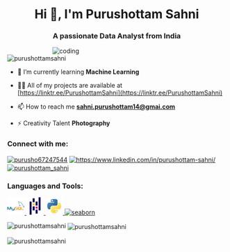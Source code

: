 <h1 align="center">Hi 👋, I'm Purushottam Sahni</h1>
<h3 align="center">A passionate Data Analyst from India</h3>

<img align= "right" alt="coding" width="400" src= "https://camo.githubusercontent.com/19db51af5f90f1b152bc0b9078f5fe97053955be5074f03f17019c70345bdcdb/68747470733a2f2f6d69726f2e6d656469756d2e636f6d2f6d61782f313336302f302a37513379765349765f7430696f4a2d5a2e676966">
<p align="left"> <img src="https://komarev.com/ghpvc/?username=purushottamsahni&label=Profile%20views&color=0e75b6&style=flat" alt="purushottamsahni" /> </p>

- 🌱 I’m currently learning **Machine Learning**

- 👨‍💻 All of my projects are available at [https://linktr.ee/PurushottamSahni](https://linktr.ee/PurushottamSahni)

- 📫 How to reach me **sahni.purushottam14@gmai.com**

- ⚡ Creativity Talent **Photography**

<h3 align="left">Connect with me:</h3>
<p align="left">
<a href="https://twitter.com/purusho67247544" target="blank"><img align="center" src="https://raw.githubusercontent.com/rahuldkjain/github-profile-readme-generator/master/src/images/icons/Social/twitter.svg" alt="purusho67247544" height="30" width="40" /></a>
<a href="https://linkedin.com/in/https://www.linkedin.com/in/purushottam-sahni/" target="blank"><img align="center" src="https://raw.githubusercontent.com/rahuldkjain/github-profile-readme-generator/master/src/images/icons/Social/linked-in-alt.svg" alt="https://www.linkedin.com/in/purushottam-sahni/" height="30" width="40" /></a>
<a href="https://instagram.com/purushottam_sahni" target="blank"><img align="center" src="https://raw.githubusercontent.com/rahuldkjain/github-profile-readme-generator/master/src/images/icons/Social/instagram.svg" alt="purushottam_sahni" height="30" width="40" /></a>
</p>

<h3 align="left">Languages and Tools:</h3>
<p align="left"> <a href="https://www.mysql.com/" target="_blank" rel="noreferrer"> <img src="https://raw.githubusercontent.com/devicons/devicon/master/icons/mysql/mysql-original-wordmark.svg" alt="mysql" width="40" height="40"/> </a> <a href="https://pandas.pydata.org/" target="_blank" rel="noreferrer"> <img src="https://raw.githubusercontent.com/devicons/devicon/2ae2a900d2f041da66e950e4d48052658d850630/icons/pandas/pandas-original.svg" alt="pandas" width="40" height="40"/> </a> <a href="https://www.python.org" target="_blank" rel="noreferrer"> <img src="https://raw.githubusercontent.com/devicons/devicon/master/icons/python/python-original.svg" alt="python" width="40" height="40"/> </a> <a href="https://seaborn.pydata.org/" target="_blank" rel="noreferrer"> <img src="https://seaborn.pydata.org/_images/logo-mark-lightbg.svg" alt="seaborn" width="40" height="40"/> </a> </p>

<p><img align="left" src="https://github-readme-stats.vercel.app/api/top-langs?username=purushottamsahni&show_icons=true&locale=en&layout=compact" alt="purushottamsahni" /></p>

<p>&nbsp;<img align="center" src="https://github-readme-stats.vercel.app/api?username=purushottamsahni&show_icons=true&locale=en" alt="purushottamsahni" /></p>

<p><img align="center" src="https://github-readme-streak-stats.herokuapp.com/?user=purushottamsahni&" alt="purushottamsahni" /></p>
